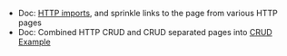 * Doc: [HTTP imports](HTTP/import-and-dependencies), and sprinkle links to the page from various HTTP pages
* Doc: Combined HTTP CRUD and CRUD separated pages into [CRUD Example](HTTP/CRUD-example)